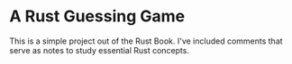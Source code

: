 # A Rust Guessing Game

This is a simple project out of the Rust Book.  I've included comments that serve as notes to study essential Rust concepts.